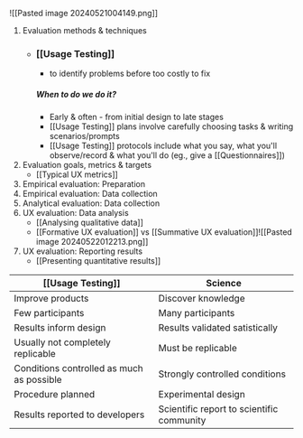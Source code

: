 ![[Pasted image 20240521004149.png]]
1. Evaluation methods & techniques
	 - ### [[Usage Testing]]
		 - to identify problems before too costly to fix
		 ##### When to do we do it?
		 - Early & often - from initial design to late stages
		 - [[Usage Testing]] plans involve carefully choosing tasks & writing scenarios/prompts
		 - [[Usage Testing]] protocols include what you say, what you'll observe/record & what you'll do (eg., give a [[Questionnaires]])
1. Evaluation goals, metrics & targets
	- [[Typical UX metrics]]
2. Empirical evaluation: Preparation
3. Empirical evaluation: Data collection
4. Analytical evaluation: Data collection
5. UX evaluation: Data analysis
	- [[Analysing qualitative data]]
	- [[Formative UX evaluation]] vs [[Summative UX evaluation]]![[Pasted image 20240522012213.png]]
6. UX evaluation: Reporting results
	- [[Presenting quantitative results]]

| [[Usage Testing]]                         | Science                                   |
| ----------------------------------------- | ----------------------------------------- |
| Improve products                          | Discover knowledge                        |
| Few participants                          | Many participants                         |
| Results inform design                     | Results validated satistically            |
| Usually not completely replicable         | Must be replicable                        |
| Conditions controlled as much as possible | Strongly controlled conditions            |
| Procedure planned                         | Experimental design                       |
| Results reported to developers            | Scientific report to scientific community |

